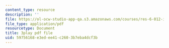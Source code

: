 ```yaml
---
content_type: resource
description: ''
file: https://ol-ocw-studio-app-qa.s3.amazonaws.com/courses/res-6-012-introduction-to-probability-spring-2018/59756168e3edee41c2603b7eba4dcf3b_LJuVb-sxzoo.pdf
file_type: application/pdf
resourcetype: Document
title: 3play pdf file
uid: 59756168-e3ed-ee41-c260-3b7eba4dcf3b
---
```

